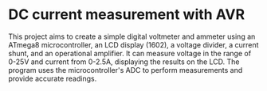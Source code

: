 # DC current measurement with AVR
 This project aims to create a simple digital voltmeter and ammeter using an ATmega8 microcontroller, an LCD display (1602), a voltage divider, a current shunt, and an operational amplifier. It can measure voltage in the range of 0-25V and current from 0-2.5A, displaying the results on the LCD. The program uses the microcontroller's ADC to perform measurements and provide accurate readings. 
